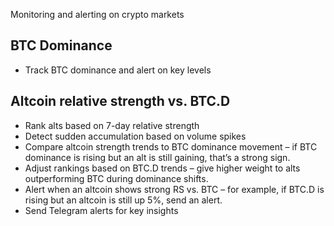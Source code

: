Monitoring and alerting on crypto markets

## BTC Dominance
- Track BTC dominance and alert on key levels

## Altcoin relative strength vs. BTC.D
- Rank alts based on 7-day relative strength
- Detect sudden accumulation based on volume spikes
- Compare altcoin strength trends to BTC dominance movement – if BTC dominance is rising but an alt is still gaining, that’s a strong sign.
- Adjust rankings based on BTC.D trends – give higher weight to alts outperforming BTC during dominance shifts.
- Alert when an altcoin shows strong RS vs. BTC – for example, if BTC.D is rising but an altcoin is still up 5%, send an alert.
- Send Telegram alerts for key insights
